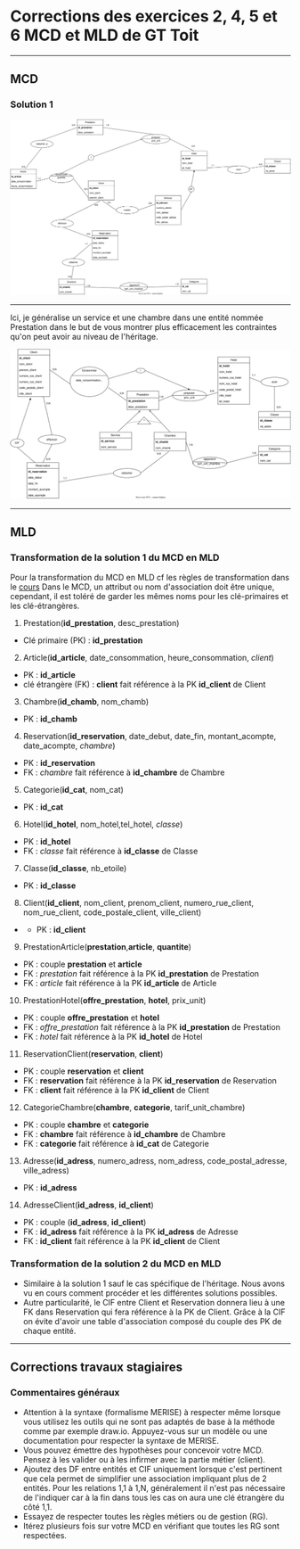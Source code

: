 # Corrections des exercices 2, 4, 5 et 6 MCD et MLD de GT Toit

---

## MCD

### Solution 1

![1](./img/hotel.svg)

---

Ici, je généralise un service et une chambre dans une entité nommée Prestation dans le but de vous montrer plus efficacement les contraintes qu'on peut avoir au niveau de l'héritage.

![2](./img/solution_2.svg)

---

## MLD

### Transformation de la solution 1 du MCD en MLD

Pour la transformation du MCD en MLD cf les règles de transformation dans le [cours](../../../cours/pdf/merise.pdf)
Dans le MCD, un attribut ou nom d'association doit être unique, cependant, il est toléré de garder les mêmes noms pour les clé-primaires et les clé-étrangères.
1. Prestation(**id_prestation**, desc_prestation)
- Clé primaire (PK) : **id_prestation**
2. Article(**id_article**, date_consommation, heure_consommation, *client*)
- PK : **id_article**
- clé étrangère (FK) : **client** fait référence à la PK **id_client** de Client
3. Chambre(**id_chamb**, nom_chamb)
- PK : **id_chamb**
4. Reservation(**id_reservation**, date_debut, date_fin, montant_acompte, date_acompte, *chambre*)
- PK : **id_reservation**
- FK : *chambre* fait référence à **id_chambre** de Chambre
5. Categorie(**id_cat**, nom_cat)
- PK : **id_cat**
6. Hotel(**id_hotel**, nom_hotel,tel_hotel, *classe*)
- PK : **id_hotel**
- FK : *classe* fait référence à **id_classe** de Classe
7. Classe(**id_classe**, nb_etoile)
- PK : **id_classe**
8. Client(**id_client**, nom_client, prenom_client, numero_rue_client, nom_rue_client, code_postale_client, ville_client)
- - PK : **id_client**
9. PrestationArticle(**prestation**,**article**, **quantite**)
- PK : couple **prestation** et **article**
- FK : *prestation* fait référence à la PK **id_prestation** de Prestation
- FK : *article* fait référence à la PK **id_article** de Article
10. PrestationHotel(**offre_prestation**, **hotel**, prix_unit)
- PK : couple **offre_prestation** et **hotel**
- FK : *offre_prestation* fait référence à la PK **id_prestation** de Prestation
- FK : *hotel* fait référence à la PK **id_hotel** de Hotel
11. ReservationClient(**reservation**, **client**)
- PK : couple **reservation** et **client**
- FK : **reservation** fait référence à la PK **id_reservation** de Reservation
- FK : **client** fait référence à la PK **id_client** de Client
12. CategorieChambre(**chambre**, **categorie**, tarif_unit_chambre)
- PK : couple **chambre** et **categorie**
- FK : **chambre** fait référence à **id_chambre** de Chambre
- FK : **categorie** fait référence à **id_cat** de Categorie
13. Adresse(**id_adress**, numero_adress, nom_adress, code_postal_adresse, ville_adress)
- PK : **id_adress**
14. AdresseClient(**id_adress**, **id_client**)
- PK : couple (**id_adress**, **id_client**)
- FK : **id_adress** fait référence à la PK **id_adress** de Adresse
- FK : **id_client** fait référence à la PK **id_client** de Client

### Transformation de la solution 2 du MCD en MLD

- Similaire à la solution 1 sauf le cas spécifique de l'héritage. Nous avons vu en cours comment procéder et les différentes solutions possibles.
- Autre particularité, le CIF entre Client et Reservation donnera lieu à une FK dans Reservation qui fera référence à la PK de Client. Grâce à la CIF on évite d'avoir une table d'association composé du couple des PK de chaque entité.


---

## Corrections travaux stagiaires

### Commentaires généraux

- Attention à la syntaxe (formalisme MERISE) à respecter même lorsque vous utilisez les outils qui ne sont pas adaptés de base à la méthode comme par exemple draw.io. Appuyez-vous sur un modèle ou une documentation pour respecter la syntaxe de MERISE.
- Vous pouvez émettre des hypothèses pour concevoir votre MCD. Pensez à les valider ou à les infirmer avec la partie métier (client).
- Ajoutez des DF entre entités et CIF uniquement lorsque c'est pertinent que cela permet de simplifier une association impliquant plus de 2 entités. Pour les relations 1,1 à 1,N, généralement il n'est pas nécessaire de l'indiquer car à la fin dans tous les cas on aura une clé étrangère du côté 1,1.
- Essayez de respecter toutes les règles métiers ou de gestion (RG).
- Itérez plusieurs fois sur votre MCD en vérifiant que toutes les RG sont respectées.
